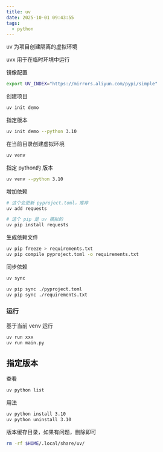 ```yaml
---
title: uv
date: 2025-10-01 09:43:55
tags:
  - python
---
```


uv 为项目创建隔离的虚拟环境

uvx 用于在临时环境中运行

镜像配置

```sh
export UV_INDEX="https://mirrors.aliyun.com/pypi/simple"
```

创建项目

```sh
uv init demo
```

指定版本

```sh
uv init demo --python 3.10
```

在当前目录创建虚拟环境

```sh
uv venv
```

指定 python的 版本

```sh
uv venv --python 3.10
```

增加依赖

```sh
# 这个会更新 pyproject.toml，推荐
uv add requests

# 这个 pip 是 uv 模拟的
uv pip install requests
```

生成依赖文件

```sh
uv pip freeze > requirements.txt
uv pip compile pyproject.toml -o requirements.txt
```

同步依赖

```sh
uv sync

uv pip sync ./pyproject.toml
uv pip sync ./requirements.txt
```

### 运行

基于当前 venv 运行

```sh
uv run xxx
uv run main.py
```

## 指定版本

查看

```sh
uv python list
```

用法

```sh
uv python install 3.10
uv python uninstall 3.10
```

版本缓存目录，如果有问题，删除即可

```sh
rm -rf $HOME/.local/share/uv/
```
